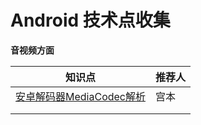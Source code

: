 

# **Android 技术点收集**



**音视频方面**

| 知识点                                                       | 推荐人 |
| ------------------------------------------------------------ | ------ |
| [安卓解码器MediaCodec解析](https://juejin.im/entry/5aa234f751882555712bf210) | 宫本   |
|                                                              |        |
|                                                              |        |

